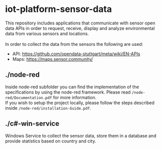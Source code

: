 # iot-platform-sensor-data
This repository includes applications that communicate with sensor open data APIs in order to request, receive, display and analyze environmental data from various sensors and locations.<br><br>
In order to collect the data from the sensors the following are used:<br>
- API:  https://github.com/opendata-stuttgart/meta/wiki/EN-APIs<br>
- Maps: https://maps.sensor.community/

## ./node-red
Inside node-red subfolder you can find the implementation of the specifications by using the node-red framework. Please read `/node-red/Documentation.pdf` for more information.<br>If you wish to setup the project locally, please follow the steps described inside `/node-red/installation-Guide.pdf`.

## ./c#-win-service
Windows Service to collect the sensor data, store them in a database and provide statistics based on country and city.

